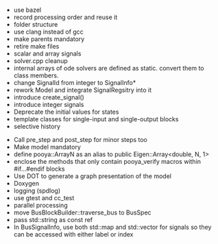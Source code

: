 
* use bazel
* record processing order and reuse it
* folder structure
* use clang instead of gcc
* make parents mandatory
* retire make files
* scalar and array signals
* solver.cpp cleanup
* internal arrays of ode solvers are defined as static. convert them to class members.
* change SignalId from integer to SignalInfo*
* rework Model and integrate SignalRegsitry into it
* introduce create_signal()
* introduce integer signals
* Deprecate the initial values for states
* template classes for single-input and single-output blocks
* selective history

- Call pre_step and post_step for minor steps too
- Make model mandatory
- define pooya::ArrayN<N> as an alias to public Eigen::Array<double, N, 1>
- enclose the methods that only contain pooya_verify macros within #if...#endif blocks
- Use DOT to generate a graph presentation of the model
- Doxygen
- logging (spdlog)
- use gtest and cc_test
- parallel processing
- move BusBlockBuilder::traverse_bus to BusSpec
- pass std::string as const ref
- In BusSignalInfo, use both std::map and std::vector for signals so they can be accessed with either label or index

<!-- - yaml model definition -->
<!-- - replace init virtual method with a template -->
<!-- - A (virtual ?) method for verifying the number and types of input and output signals of a block -->
<!-- - light weight Signal wrapper so it supports operator[] -->
<!-- - Make _assigned a debug-only flag (No. It is essential.) -->
<!-- - support auto state variables (not necessary, use pooya::Integrator instead) -->

